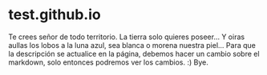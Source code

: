 # test.github.io
Te crees señor de todo territorio. La tierra solo quieres poseer...
Y oiras aullas los lobos a la luna azul, sea blanca o morena nuestra piel...
Para que la descripción se actualice en la página, debemos hacer un cambio sobre el markdown, solo entonces podremos ver los cambios. :) Bye.

